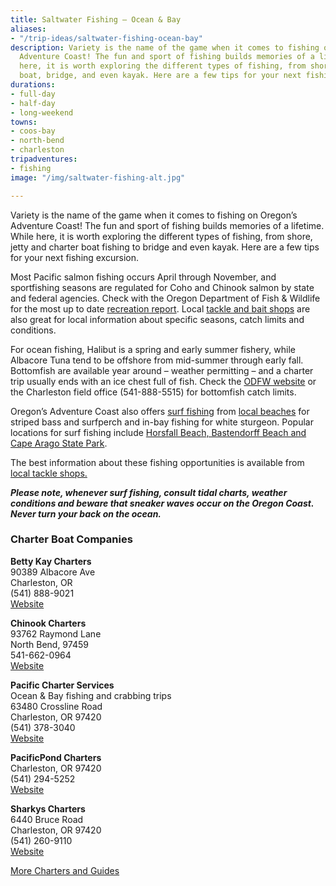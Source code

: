 ```yaml
---
title: Saltwater Fishing – Ocean & Bay
aliases:
- "/trip-ideas/saltwater-fishing-ocean-bay"
description: Variety is the name of the game when it comes to fishing on Oregon’s
  Adventure Coast! The fun and sport of fishing builds memories of a lifetime. While
  here, it is worth exploring the different types of fishing, from shore, charter
  boat, bridge, and even kayak. Here are a few tips for your next fishing excursion.
durations:
- full-day
- half-day
- long-weekend
towns:
- coos-bay
- north-bend
- charleston
tripadventures:
- fishing
image: "/img/saltwater-fishing-alt.jpg"

---
```

Variety is the name of the game when it comes to fishing on Oregon’s Adventure Coast! The fun and sport of fishing builds memories of a lifetime. While here, it is worth exploring the different types of fishing, from shore, jetty and charter boat fishing to bridge and even kayak. Here are a few tips for your next fishing excursion.

Most Pacific salmon fishing occurs April through November, and sportfishing seasons are regulated for Coho and Chinook salmon by state and federal agencies. Check with the Oregon Department of Fish & Wildlife for the most up to date [recreation report](https://myodfw.com/recreation-report). Local [tackle and bait shops](https://www.oregonsadventurecoast.com/equipment-rent-and-buy/) are also great for local information about specific seasons, catch limits and conditions.

For ocean fishing, Halibut is a spring and early summer fishery, while Albacore Tuna tend to be offshore from mid-summer through early fall. Bottomfish are available year around – weather permitting – and a charter trip usually ends with an ice chest full of fish. Check the [ODFW website](https://myodfw.com/fishing) or the Charleston field office (541-888-5515) for bottomfish catch limits.

Oregon’s Adventure Coast also offers [surf fishing](https://myodfw.com/articles/how-fish-surfperch) from [local beaches](https://www.oregonsadventurecoast.com/undeveloped-beaches) for striped bass and surfperch and in-bay fishing for white sturgeon. Popular locations for surf fishing include [Horsfall Beach, Bastendorff Beach and Cape Arago State Park](https://www.oregonsadventurecoast.com/undeveloped-beaches).

The best information about these fishing opportunities is available from [local tackle shops.](https://www.oregonsadventurecoast.com/equipment-rent-and-buy/)

**_Please note, whenever surf fishing, consult tidal charts, weather conditions and beware that sneaker waves occur on the Oregon Coast. Never turn your back on the ocean._**

### **Charter Boat Companies**

**Betty Kay Charters**  
90389 Albacore Ave  
Charleston, OR  
(541) 888-9021  
[Website](http://www.bettykaycharters.com)

**Chinook Charters**  
93762 Raymond Lane  
North Bend, 97459  
541-662-0964  
[Website](https://chinookcharters.webs.com/)

**Pacific Charter Services**  
Ocean & Bay fishing and crabbing trips  
63480 Crossline Road  
Charleston, OR  97420  
(541) 378-3040  
[Website](http://www.pacificcharterservices.com)

**PacificPond Charters**  
Charleston, OR 97420  
(541) 294-5252  
[Website](https://www.facebook.com/PacificPondCharters)

**Sharkys Charters**  
6440 Bruce Road  
Charleston, OR  97420  
(541) 260-9110  
[Website](http://www.SharkysCharterFfishing.com)

[More Charters and Guides](/tour-guides-and-charters/)